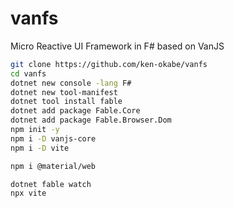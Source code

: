 # vanfs
Micro Reactive UI Framework in F# based on VanJS

```sh
git clone https://github.com/ken-okabe/vanfs
cd vanfs
dotnet new console -lang F#
dotnet new tool-manifest
dotnet tool install fable
dotnet add package Fable.Core
dotnet add package Fable.Browser.Dom
npm init -y
npm i -D vanjs-core
npm i -D vite

npm i @material/web

dotnet fable watch
npx vite
```
